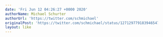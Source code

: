 ```yaml
---
date: 'Fri Jun 12 04:26:27 +0000 2020'
authorName: Michael Schurter
authorUrl: 'https://twitter.com/schmichael'
originalPost: 'https://twitter.com/schmichael/status/1271297791839465472'
layout: like
---
```

